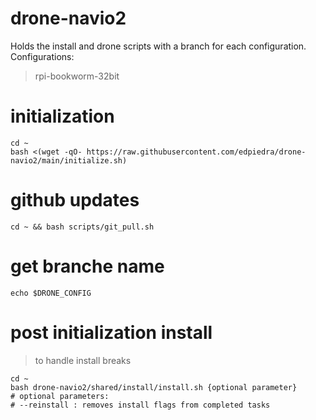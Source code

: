 # drone-navio2
Holds the install and drone scripts with a branch for each configuration.  Configurations:
> rpi-bookworm-32bit

# initialization
```
cd ~
bash <(wget -qO- https://raw.githubusercontent.com/edpiedra/drone-navio2/main/initialize.sh)
```

# github updates
```
cd ~ && bash scripts/git_pull.sh
```

# get branche name
```
echo $DRONE_CONFIG
```

# post initialization install
> to handle install breaks
```
cd ~
bash drone-navio2/shared/install/install.sh {optional parameter}
# optional parameters:
# --reinstall : removes install flags from completed tasks
```
